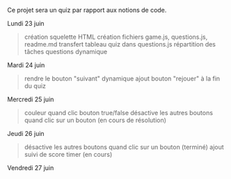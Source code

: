 Ce projet sera un quiz par rapport aux notions de code.


Lundi 23 juin

> création squelette HTML
> création fichiers game.js, questions.js, readme.md
> transfert tableau quiz dans questions.js
> répartition des tâches
> questions dynamique


Mardi 24 juin

> rendre le bouton "suivant" dynamique
> ajout bouton "rejouer" à la fin du quiz


Mercredi 25 juin

> couleur quand clic bouton true/false 
> désactive les autres boutons quand clic sur un bouton (en cours de résolution)


Jeudi 26 juin

> désactive les autres boutons quand clic sur un bouton (terminé)
> ajout suivi de score
> timer (en cours)


Vendredi 27 juin

>
>
>

